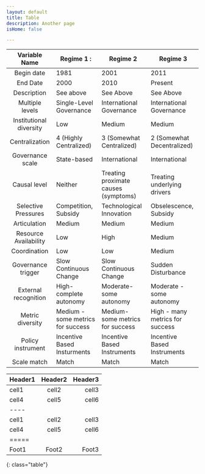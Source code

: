 ```yaml
---
layout: default      
title: Table
description: Another page
isHome: false

---
```


|      Variable Name      | Regime 1 :                        | Regime 2                             | Regime 3                        |
|:-----------------------:|-----------------------------------|--------------------------------------|---------------------------------|
| Begin date              | 1981                              | 2001                                 | 2011                            |
| End Date                | 2000                              | 2010                                 | Present                         |
| Description             | See above                         | See Above                            | See Above                       |
| Multiple levels         | Single-Level Governance           | International Governance             | International Governance        |
| Institutional diversity | Low                               | Medium                               | Medium                          |
| Centralization          | 4 (Highly Centralized)            | 3 (Somewhat Centralized)             | 2 (Somewhat Decentralized)      |
| Governance scale        | State-based                       | International                        | International                   |
| Causal level            | Neither                           | Treating proximate causes (symptoms) | Treating underlying drivers     |
| Selective Pressures     | Competition, Subsidy              | Technological Innovation             | Obselescence, Subsidy           |
| Articulation            | Medium                            | Medium                               | Medium                          |
| Resource Availability   | Low                               | High                                 | Medium                          |
| Coordination            | Low                               | Low                                  | Medium                          |
| Governance trigger      | Slow  Continuous Change           | Slow  Continuous Change              | Sudden Disturbance              |
| External recognition    | High- complete autonomy           | Moderate- some autonomy              | Moderate - some autonomy        |
| Metric diversity        | Medium - some metrics for success | Medium- some metrics for success     | High - many metrics for success |
| Policy instrument       | Incentive Based Insturments       | Incentive Based Instruments          | Incentive Based Instruments     |
| Scale match             | Match                             | Match                                | Match                           |



| Header1 | Header2 | Header3 |
|:--------|:-------:|--------:|
| cell1   | cell2   | cell3   |
| cell4   | cell5   | cell6   |
|----
| cell1   | cell2   | cell3   |
| cell4   | cell5   | cell6   |
|=====
| Foot1   | Foot2   | Foot3
{: class="table"}
